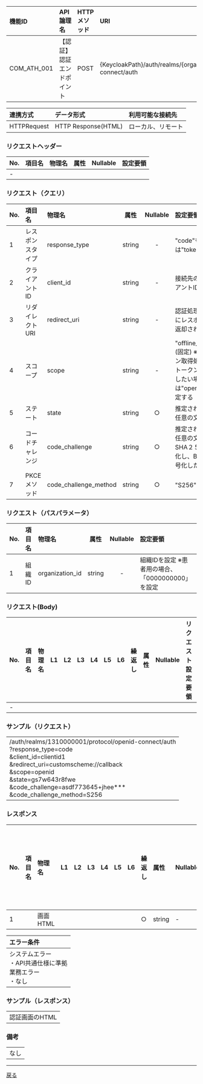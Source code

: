 | 機能ID | API論理名 | HTTPメソッド | URI |
| :--- | :--- | :--- | :--- |
| COM_ATH_001 | 【認証】認証エンドポイント | POST | {KeycloakPath}/auth/realms/{organization_id}/protocol/openid-connect/auth |

| 連携方式 | データ形式 | 利用可能な接続先 |
| :--- | :--- | :--- |
| HTTPRequest | HTTP Response(HTML) | ローカル、リモート |

### リクエストヘッダー
| No. | 項目名 | 物理名 | 属性 | Nullable | 設定要領 |
| :--- | :--- | :--- | :--: | :--: | :--- |
| - |  |  |  |  |  |

### リクエスト（クエリ）
| No. | 項目名 | 物理名 | 属性 | Nullable | 設定要領 |
| :--- | :--- | :--- | :--: | :--: | :--- |
| 1 | レスポンスタイプ | response_type | string | - | "code"もしくは"token"を設定 |
| 2 | クライアントID | client_id | string | - | 接続先のクライアントIDを設定 |
| 3 | リダイレクトURI | redirect_uri | string | - | 認証処理完了後にレスポンスが返却されるURI |
| 4 | スコープ | scope | string | - | "offline_access"(固定) ※トークン取得処理でIDトークンも取得したい場合は"openid"を設定する |
| 5 | ステート | state | string | ○ | 推定されにくい任意の文字列 |
| 6 | コードチャレンジ | code_challenge | string | ○ | 推定されにくい任意の文字列をSHA２５６暗号化し、Base64符号化した文字列 |
| 7 | PKCEメソッド | code_challenge_method | string | ○ | "S256"(固定) |

### リクエスト（パスパラメータ）
| No. | 項目名 | 物理名 | 属性 | Nullable | 設定要領 |
| :--- | :--- | :--- | :--: | :--: | :--- |
| 1 | 組織ID | organization_id | string | - | 組織IDを設定 ※患者用の場合、「0000000000」を設定 |

### リクエスト(Body)
| No. | 項目名 | 物理名 | L1 | L2 | L3 | L4 | L5 | L6 | 繰返し | 属性 | Nullable | リクエスト設定要領 |
| :--- | :--- | :--- | :--: | :--: | :--: | :--: | :--: | :--: | :--- | :--- | :--- | :--- |
| - |  |  |  |  |  |  |  |  |  | |  |  |

### サンプル（リクエスト）
<table><tr><td>
<!-- ↓↓↓ここに書く↓↓↓ -->
/auth/realms/1310000001/protocol/openid-connect/auth<br/>
?response_type=code<br/>
&client_id=clientid1<br/>
&redirect_uri=customscheme://callback<br/>
&scope=openid<br/>
&state=gs7w643r8fwe<br/>
&code_challenge=asdf773645+jhee***<br/>
&code_challenge_method=S256
<!-- ↑↑↑ここに書く↑↑↑ -->
</td></tr></table>

### レスポンス
| No. | 項目名 | 物理名 | L1 | L2 | L3 | L4 | L5 | L6 | 繰返し | 属性 | Nullable | レスポンス設定要領 |
| :--- | :--- | :--- | :--: | :--: | :--: | :--: | :--: | :--: | :--- | :--- | :--- | :--- |
| 1 |  | 画面HTML |  |  |  |  |  |  | ○ | string | - |  |

| エラー条件 | 
| :--- |
| システムエラー<br/>・API共通仕様に準拠<br/>業務エラー<br/>・なし |

### サンプル（レスポンス）
<table><tr><td>
<!-- ↓↓↓ここに書く↓↓↓ -->
認証画面のHTML
<!-- ↑↑↑ここに書く↑↑↑ -->
</td></tr></table>

### 備考
<table><tr><td>
<!-- ↓↓↓ここに書く↓↓↓ -->
なし
<!-- ↑↑↑ここに書く↑↑↑ -->
</td></tr></table>

----

[戻る](../../../1.API一覧.md)